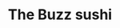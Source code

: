 ---
layout: place
title: "The Buzz sushi"
permalink: /california/santa-cruz/the-buzz-sushi.html
stateAbbr: CA
stateName: California
cityName: Santa Cruz
seo:
  name: "The Buzz sushi"
  type: Restaurant
  links: https://www.thebuzzsushi.com/
description: "The Buzz sushi serves delicious sushi in Santa Cruz, California. Try fresh Japanese dishes for a great dining experience. "
place_id: ChIJf7st-jpBjoARMuT48DmtTbs
photos:
  - name: >-
      places/ChIJf7st-jpBjoARMuT48DmtTbs/photos/AeeoHcKslrrm5mgQoqsHEIGVV6uWwBBEQ0LttmlmSN-39XRNSzQubG0qD5q_5VPYwBBmaLg-HIBNU4G2xlAeg6YgsmACectcZaE01y0ITfFWr9g2JRpOlXvusQB3k7JUFw1uu2WkdRBcLA52u_wUbBD3kdwrtgLDkxaKQH5uUfFeYVYQ8OXmHWJUgnFpM-j-GPG8MXFXPwOn7iuT7e1bRHiH3Ij7H9VyCKf953Y0tykIFddfbq2dOTWNaDyG-hcbJHMysAwPhwGjO5R46fmIZMbcHEKnbfK3AKfC3oEbNN73aDi3_g
    widthPx: 1000
    heightPx: 750
    authorAttributions:
      - displayName: The Buzz sushi
        uri: https://maps.google.com/maps/contrib/108754286506516872328
        photoUri: >-
          https://lh3.googleusercontent.com/a-/ALV-UjU58jYhZiyIE2GIdHHKi8GsagVvZ8jokgXlODYw00elqFyA2u8=s100-p-k-no-mo
    flagContentUri: >-
      https://www.google.com/local/imagery/report/?cb_client=maps_api_places.places_api&image_key=!1e10!2sAF1QipOtyfw_VVdN1GCg9rrNtZgyXKgewg-y2tsORMUo&hl=en-US
    googleMapsUri: >-
      https://www.google.com/maps/place//data=!3m4!1e2!3m2!1sAF1QipOtyfw_VVdN1GCg9rrNtZgyXKgewg-y2tsORMUo!2e10!4m2!3m1!1s0x808e413afa2dbb7f:0xbb4dad39f0f8e432
  - name: >-
      places/ChIJf7st-jpBjoARMuT48DmtTbs/photos/AeeoHcKO3v_hnK6RDdrVPM4TFfzLs6yBCZpxzvVhDHaVISKsxxITL62CwA2nMeXZ5sDRaUJwD9pOTkbFTqom_j9bzKCpS_hDiXU6kmaBMZudLBfcap3p-oFzAAdk-HzgMh_Y11W6vcB3Bd4-Kc1EkyI9hrKRtYx20Tlw8UNogvk448gnYmqM6NaBSGK_TR6WaiPaKFlVUo18qcfpbKr0JmCFDsnGimMIBIlL4GXDAokkWfFLvHXNE_UxIPtaRs1o677eGeDLmiPNlhN-RdDCQtT9wop0rLVvMPz6pQC4NhT6sFOS_3e3BNXCm_ljCvyQWvrVqrl1t7zy0gpJzs0EJZl3sk2O2y8MCAedZP0UONS2ItDuELXi1eT2D4T3OB8kWKdUN0-eYxH8K-G-ouXkSSCU5d0Usz6fjmvA-E4Z3w
    widthPx: 3600
    heightPx: 4800
    authorAttributions:
      - displayName: Deepika Sharma
        uri: https://maps.google.com/maps/contrib/108154486601616361183
        photoUri: >-
          https://lh3.googleusercontent.com/a/ACg8ocISKecvse5zjXnuoj2geKMEoc83wCX5PYoDihnVp_DH0DLOAQ=s100-p-k-no-mo
    flagContentUri: >-
      https://www.google.com/local/imagery/report/?cb_client=maps_api_places.places_api&image_key=!1e10!2sCIHM0ogKEICAgMCo69MF&hl=en-US
    googleMapsUri: >-
      https://www.google.com/maps/place//data=!3m4!1e2!3m2!1sCIHM0ogKEICAgMCo69MF!2e10!4m2!3m1!1s0x808e413afa2dbb7f:0xbb4dad39f0f8e432
  - name: >-
      places/ChIJf7st-jpBjoARMuT48DmtTbs/photos/AeeoHcJPa0AhUOC6ujXK6PNuXY4GCY_sS0ozOocJSYebwdYAtExs77xN_5s6xPCmxaV46zn0S2Pjbg8W2B_kIsGZx9K477iGEDrzOxcef2npyBAlQA4Y6aeMsAG7hSrClXPXHvhxbq33RHw_sLv3jXGnRB2TfR9miSy1z0qOn44j6UpotiQ5eNelat0ZNG_ziQFO3qHMEcq-kHtUGghJkDFCr2YLfopJbz3KphDJSM7GKiLIqWyNPVGIMcs2iLvo8k_ptMciOs91kl2H_J3q01EHvcYKGf6htpvcGuOrczhwQzYm_OPIuM1WELauuvhdJPUAZle623S2H3HhfpavAiCeNhqP2MvSxDAKtkfZFDeToVo9jZOaGTSMrHyon4M0FHU9-oFOIpjuTCI1i-6QWHE-QiUG1WHHahJnOzxafQC-xEBIGFLW
    widthPx: 3024
    heightPx: 4032
    authorAttributions:
      - displayName: arden gautieri
        uri: https://maps.google.com/maps/contrib/106232723878277084952
        photoUri: >-
          https://lh3.googleusercontent.com/a-/ALV-UjXK-n6nzdX8fDwvalj6C662_pvsqypmH1eHVKm8a0pqgMCooT0A=s100-p-k-no-mo
    flagContentUri: >-
      https://www.google.com/local/imagery/report/?cb_client=maps_api_places.places_api&image_key=!1e10!2sCIHM0ogKEICAgID_opej5AE&hl=en-US
    googleMapsUri: >-
      https://www.google.com/maps/place//data=!3m4!1e2!3m2!1sCIHM0ogKEICAgID_opej5AE!2e10!4m2!3m1!1s0x808e413afa2dbb7f:0xbb4dad39f0f8e432
  - name: >-
      places/ChIJf7st-jpBjoARMuT48DmtTbs/photos/AeeoHcKP5cR61dAWcXOE1Mcf3Z5bMp_6iig9wUQsGfezkcl55BGWDF7ATntUiVWaJMxv3wq7UwrvaS42cq5c9Ljddazl9JIlwhVelGvIP9ONEuLgziZzvWp0Yg9eELjHhpd27yhLsB_gTK-U0AcTQQWbKTkyfKRZOh006KbWMAjy4oLOeDyHzzruHNHuH_SdUSijfyDz9CSWIlbtkQf8KN0JTAe359I2n8Bae15NkD4Aj1bkPsTSY5ttGst1NrghezNsRZy4onwaJjwCVE2Y3UDWqGNaESxMkW9FiZH787pJNru3Ag
    widthPx: 1280
    heightPx: 960
    authorAttributions:
      - displayName: The Buzz sushi
        uri: https://maps.google.com/maps/contrib/108754286506516872328
        photoUri: >-
          https://lh3.googleusercontent.com/a-/ALV-UjU58jYhZiyIE2GIdHHKi8GsagVvZ8jokgXlODYw00elqFyA2u8=s100-p-k-no-mo
    flagContentUri: >-
      https://www.google.com/local/imagery/report/?cb_client=maps_api_places.places_api&image_key=!1e10!2sAF1QipO_hjvRd-Fd0Ujgoul0nDehXUwO3GpoYV-yvoTB&hl=en-US
    googleMapsUri: >-
      https://www.google.com/maps/place//data=!3m4!1e2!3m2!1sAF1QipO_hjvRd-Fd0Ujgoul0nDehXUwO3GpoYV-yvoTB!2e10!4m2!3m1!1s0x808e413afa2dbb7f:0xbb4dad39f0f8e432
  - name: >-
      places/ChIJf7st-jpBjoARMuT48DmtTbs/photos/AeeoHcL2FTr2Bj8RxojNccbhZo41HyjSlzcKQWmnC834bBS7Anwy9JncdD_sYTBCJS-UyZi-xvrH4eQsexR7_50jgr8OcavLK8s1D2Y7gGSML2ssyA9HMB-hP3-EFQas28LX58eqMQtmCiEdivHL5lnaIXgqzBeykDPitKHDr8GEIccz1XWZotdufGpHy1kuyUr1MkMNUuoLCnICIJaPQYeL1BdyFAtkYYL18I2vJw5y-tn8Kaii-PJLS59LdjvH8T74NYxGx2oPHtwWrz93ItVMQxC45SEoFpt7dAhkHMA7XNWvgg
    widthPx: 1280
    heightPx: 960
    authorAttributions:
      - displayName: The Buzz sushi
        uri: https://maps.google.com/maps/contrib/108754286506516872328
        photoUri: >-
          https://lh3.googleusercontent.com/a-/ALV-UjU58jYhZiyIE2GIdHHKi8GsagVvZ8jokgXlODYw00elqFyA2u8=s100-p-k-no-mo
    flagContentUri: >-
      https://www.google.com/local/imagery/report/?cb_client=maps_api_places.places_api&image_key=!1e10!2sAF1QipM26jezkTUjzYO5qCYHBGyNkpA14PcY3Iw4yy3z&hl=en-US
    googleMapsUri: >-
      https://www.google.com/maps/place//data=!3m4!1e2!3m2!1sAF1QipM26jezkTUjzYO5qCYHBGyNkpA14PcY3Iw4yy3z!2e10!4m2!3m1!1s0x808e413afa2dbb7f:0xbb4dad39f0f8e432
  - name: >-
      places/ChIJf7st-jpBjoARMuT48DmtTbs/photos/AeeoHcJ60Ubfgjp2-kfBST42OEBqcJSoQ8Yy8kNZ96xSOGhMJ0bK1fnhS2kBFbwYgoMdYH-5FcCbhbs-J0HiEsDHsE73tBcX6iPwlKH_5gRivvhnbtrn6Mqcyx71SR1xXu1UDFHQBkdaKRKzKThVKvNY_JnFxtfN3vbC5PAcLtGC3F0qoO8KrftkyNSXxrVe3v7oI8po5joTFLRUYlnNuSunksgYkSietgkKHQ_sWdPyB0feGJ_tyE-FMREFeMiYAU6jgdo3iwaBnu9EFEJWmrEHaaByGDi9Wxxs74ACB9Xfb_9nXCPmvYvz8Roq6jrzvUiZ74YcTMstUy-zHGZQI5rAhgf1g_FSMQ3wFunChFUQvBOJaMq0axG0H77RjtKGgeRTVP2OEI8NzEJ675kMdTd6HX06lvVUb1JgaFP5VnQBoFweFlc
    widthPx: 3024
    heightPx: 4032
    authorAttributions:
      - displayName: Anna Fine
        uri: https://maps.google.com/maps/contrib/104704576256446107903
        photoUri: >-
          https://lh3.googleusercontent.com/a/ACg8ocKRC-calLaO0F1H0ap-q-6HV_zNEUAZaezdTggNOM850oWdNdoY=s100-p-k-no-mo
    flagContentUri: >-
      https://www.google.com/local/imagery/report/?cb_client=maps_api_places.places_api&image_key=!1e10!2sCIHM0ogKEICAgIDV-I3TxgE&hl=en-US
    googleMapsUri: >-
      https://www.google.com/maps/place//data=!3m4!1e2!3m2!1sCIHM0ogKEICAgIDV-I3TxgE!2e10!4m2!3m1!1s0x808e413afa2dbb7f:0xbb4dad39f0f8e432
  - name: >-
      places/ChIJf7st-jpBjoARMuT48DmtTbs/photos/AeeoHcLfR7m2bqIBzZnLGYSeuLL9KHy0PO5pGem9W4uWlZeknFLnI89Luicqpy9awA0Y7kVeHTf9bjdP--PQbobAzqnR4UNa5KfvslJtgqpAQ-EdmsPgeCDp_LExa0v9gZNxSiN5ivhGNnpPzRQU0Yz2GCu46GTzvi2UKU5ocDw8CsFlh_kelTXtGKUp1Xragcsnrd36wcozoxj6qwOU7BE7aXFEiH6Gs10214H3bjzh7XNpneNhd6bB_u-Dvcrh43GwArvDfgMfBX27qPVVweN627-ixyCbm9VVh5uJhNThCMjA-mlB-x-lzbGY6I-qEdb4R836b-qoRPj-EzCPgOvJ3s7-znbdLc4yERwC3m_UF8Pu88mXgKb9tbKalpA5CiZ-FvCJTKhhUqIdZCnA9qRUNR5EGPH_kI_snGeZzHCbKDKi9NVU
    widthPx: 3072
    heightPx: 4080
    authorAttributions:
      - displayName: patrick moran
        uri: https://maps.google.com/maps/contrib/104508586290581572465
        photoUri: >-
          https://lh3.googleusercontent.com/a-/ALV-UjXIFapZCKeVSFMwUJaX8eTzrbWSghWhkcMhPD0Su19TMUoGFh0g7g=s100-p-k-no-mo
    flagContentUri: >-
      https://www.google.com/local/imagery/report/?cb_client=maps_api_places.places_api&image_key=!1e10!2sCIHM0ogKEICAgIDhyYGzvQE&hl=en-US
    googleMapsUri: >-
      https://www.google.com/maps/place//data=!3m4!1e2!3m2!1sCIHM0ogKEICAgIDhyYGzvQE!2e10!4m2!3m1!1s0x808e413afa2dbb7f:0xbb4dad39f0f8e432
  - name: >-
      places/ChIJf7st-jpBjoARMuT48DmtTbs/photos/AeeoHcIW6sMUqBAU7iSalNQhHLF9WSeb6DIAmfARKpTOY9s8G9uBJeDbRV4LetLYbn_kr-9UGIRtVT1285UNlRV5Tb5OTWoJGgEdgCmbIsYpIwZb7kpgvs9YWlRpzolezJn6kEJgnfTZ2FhMfKdY_Wkor132qIJ0h_UI9-qwxELVFf83cGsvBXRbfVio-7lcnXA5ch5mUwFdSmmpeknkdhWVS14TTzUlVAlz5HGhMTDfhKDNU7mKtu66dbGalhi8JPfjinCSsVgMGAjDyZADtCW1WiNACfvuWcHNOsjN0IjCGmWIYQ
    widthPx: 1280
    heightPx: 960
    authorAttributions:
      - displayName: The Buzz sushi
        uri: https://maps.google.com/maps/contrib/108754286506516872328
        photoUri: >-
          https://lh3.googleusercontent.com/a-/ALV-UjU58jYhZiyIE2GIdHHKi8GsagVvZ8jokgXlODYw00elqFyA2u8=s100-p-k-no-mo
    flagContentUri: >-
      https://www.google.com/local/imagery/report/?cb_client=maps_api_places.places_api&image_key=!1e10!2sAF1QipOnd1qQI5nQYscJzsU3s3IpwQF3MDZZq9dWl2Rf&hl=en-US
    googleMapsUri: >-
      https://www.google.com/maps/place//data=!3m4!1e2!3m2!1sAF1QipOnd1qQI5nQYscJzsU3s3IpwQF3MDZZq9dWl2Rf!2e10!4m2!3m1!1s0x808e413afa2dbb7f:0xbb4dad39f0f8e432
  - name: >-
      places/ChIJf7st-jpBjoARMuT48DmtTbs/photos/AeeoHcIOOaOE-j_5PtB6vqMhLpNmtuNOU5wVricgc-8cyxmxSOvvVFoTcNZRnHUWBadCl9qCfQiX9alftRfYbCGy02s3Mkq4OQrQHNSk6euXZlLO1XCq5VcNRcSScsSQIdLw2CZ6PTqkVaiN3_Qj_ujYh1KDMMQn1Z5e0Ea4gzLPBB3NkCYwvern-lYb4YBucy7UFrs0p12aA84XK2FfnK_Vyy2R-pQVF7roMquvso_cc41jy0jyL_n3noac13aXUJpOk0OS1O3BB7jOT_-atsObLEXzZYvww1YAAyvxwON87aVoEg
    widthPx: 1600
    heightPx: 1200
    authorAttributions:
      - displayName: The Buzz sushi
        uri: https://maps.google.com/maps/contrib/108754286506516872328
        photoUri: >-
          https://lh3.googleusercontent.com/a-/ALV-UjU58jYhZiyIE2GIdHHKi8GsagVvZ8jokgXlODYw00elqFyA2u8=s100-p-k-no-mo
    flagContentUri: >-
      https://www.google.com/local/imagery/report/?cb_client=maps_api_places.places_api&image_key=!1e10!2sAF1QipOCaiMpkv1ugLmbwMEyxzpqbK1sa7KBPZdsiaC8&hl=en-US
    googleMapsUri: >-
      https://www.google.com/maps/place//data=!3m4!1e2!3m2!1sAF1QipOCaiMpkv1ugLmbwMEyxzpqbK1sa7KBPZdsiaC8!2e10!4m2!3m1!1s0x808e413afa2dbb7f:0xbb4dad39f0f8e432
  - name: >-
      places/ChIJf7st-jpBjoARMuT48DmtTbs/photos/AeeoHcL9lX1FrETTPQDwj5A34xL0YzqflT0xaoNnp84Sw4D_uuZTdeDa54BOA4vSrS3Qfma3YBI8zbiIn5NjjQmeOoc5fiJjLE46Z_D5R59gNyJ_sGO-CypvEoznzknj-wJR_C6YqpW5dftarPNfqgNIzzNXHWBwZhb1KK53Pkuxrj4LSyB9Hi3lCojV4RUl0HHzxqtewyej-m1i103qURJrjyMMtsHgDmQilBFiDqIKolj4xUWppZ68XmsuUU7z1prXieZbQezsNxLQXwHsHPvLgzY3ok-A9sgRNWJUFJxzheQTucpYDx1z6HswR9T5aL96qfKP50DqRzaFIlZg0_PPflRK53A5biQcYP_vFi5Gn3vfA6-27vsIbTXXl0bBCKLVvlpBFNVdKlFCpB6FO18b0Q3DIk6uXUgQ2massEXA8c3mDA
    widthPx: 3024
    heightPx: 4032
    authorAttributions:
      - displayName: S D
        uri: https://maps.google.com/maps/contrib/113257310689101518065
        photoUri: >-
          https://lh3.googleusercontent.com/a-/ALV-UjVwT2-ZpXWuzeIrXz6qHiH9jGexnBU6XvIJLxVv-B51KiysBXkF=s100-p-k-no-mo
    flagContentUri: >-
      https://www.google.com/local/imagery/report/?cb_client=maps_api_places.places_api&image_key=!1e10!2sCIHM0ogKEICAgICVw77bJg&hl=en-US
    googleMapsUri: >-
      https://www.google.com/maps/place//data=!3m4!1e2!3m2!1sCIHM0ogKEICAgICVw77bJg!2e10!4m2!3m1!1s0x808e413afa2dbb7f:0xbb4dad39f0f8e432
address: 1005 Cedar St, Santa Cruz, CA 95060, USA
street: 1005 Cedar St
city: Santa Cruz
state: CA
zip: '95060'
country: USA
neighborhood: null
latitude: '36.975307'
longitude: '-122.028086'
accessibility_options:
  wheelchairAccessibleParking: true
  wheelchairAccessibleEntrance: true
  wheelchairAccessibleRestroom: true
  wheelchairAccessibleSeating: true
business_status: OPERATIONAL
name: The Buzz sushi
google_maps_links:
  directionsUri: >-
    https://www.google.com/maps/dir//''/data=!4m7!4m6!1m1!4e2!1m2!1m1!1s0x808e413afa2dbb7f:0xbb4dad39f0f8e432!3e0
  placeUri: https://maps.google.com/?cid=13496634122666828850
  writeAReviewUri: >-
    https://www.google.com/maps/place//data=!4m3!3m2!1s0x808e413afa2dbb7f:0xbb4dad39f0f8e432!12e1
  reviewsUri: >-
    https://www.google.com/maps/place//data=!4m4!3m3!1s0x808e413afa2dbb7f:0xbb4dad39f0f8e432!9m1!1b1
  photosUri: >-
    https://www.google.com/maps/place//data=!4m3!3m2!1s0x808e413afa2dbb7f:0xbb4dad39f0f8e432!10e5
primary_type: Sushi Restaurant
opening_hours:
  regular:
    - 'Monday: 12:00 – 9:00 PM'
    - 'Tuesday: Closed'
    - 'Wednesday: Closed'
    - 'Thursday: 12:00 – 9:00 PM'
    - 'Friday: 12:00 – 9:30 PM'
    - 'Saturday: 12:00 – 9:30 PM'
    - 'Sunday: 12:00 – 9:00 PM'
  current:
    - 'Monday: 12:00 – 9:00 PM'
    - 'Tuesday: Closed'
    - 'Wednesday: Closed'
    - 'Thursday: 12:00 – 9:00 PM'
    - 'Friday: 12:00 – 9:30 PM'
    - 'Saturday: 12:00 – 9:30 PM'
    - 'Sunday: 12:00 – 9:00 PM'
secondary_opening_hours:
  regular:
    weekdayDescriptions: null
    type: null
  current:
    weekdayDescriptions: null
    type: null
phone: (831) 201-7168
price_level: PRICE_LEVEL_MODERATE
price_range: $10 &ndash; $20
rating: '4.5'
rating_count: 0
website: https://www.thebuzzsushi.com/
reviews: null
parking_options: null
payment_options: null
allow_dogs: null
curbside_pickup: null
delivery: null
dine_in: null
good_for_children: null
good_for_groups: null
good_for_sports: null
live_music: null
menu_for_children: null
outdoor_seating: null
reservable: null
restroom: null
serves_beer: null
serves_breakfast: null
serves_brunch: null
serves_cocktails: null
serves_coffee: null
serves_dinner: null
serves_dessert: null
serves_lunch: null
serves_vegetarian_food: null
serves_wine: null
takeout: null
update_category: essentials
summary: null

---